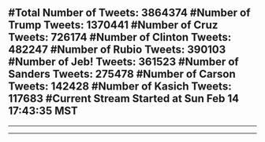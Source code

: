 #Total Number of Tweets: 3864374 
#Number of Trump Tweets: 1370441
#Number of Cruz Tweets: 726174
#Number of Clinton Tweets: 482247
#Number of Rubio Tweets: 390103
#Number of Jeb! Tweets: 361523
#Number of Sanders Tweets: 275478
#Number of Carson Tweets: 142428
#Number of Kasich Tweets: 117683
#Current Stream Started at Sun Feb 14 17:43:35 MST
---
---
---
